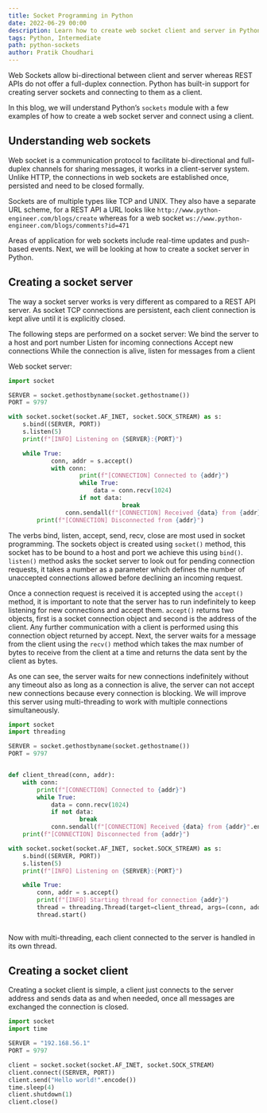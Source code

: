 ```yaml
---
title: Socket Programming in Python
date: 2022-06-29 00:00
description: Learn how to create web socket client and server in Python using socket module
tags: Python, Intermediate
path: python-sockets
author: Pratik Choudhari
---
```


Web Sockets allow bi-directional between client and server whereas REST APIs do not offer a full-duplex connection. Python has built-in support for creating server sockets and connecting to them as a client.

In this blog, we will understand Python’s `sockets` module with a few examples of how to create a web socket server and connect using a client.

## Understanding web sockets

Web socket is a communication protocol to facilitate bi-directional and full-duplex channels for sharing messages, it works in a client-server system. Unlike HTTP, the connections in web sockets are established once, persisted and need to be closed formally.

Sockets are of multiple types like TCP and UNIX. They also have a separate URL scheme, for a REST API a URL looks like `http://www.python-engineer.com/blogs/create`  whereas for a web socket `ws://www.python-engineer.com/blogs/comments?id=471`

Areas of application for web sockets include real-time updates and push-based events.
Next, we will be looking at how to create a socket server in Python.

## Creating a socket server

The way a socket server works is very different as compared to a REST API server. As socket TCP connections are persistent, each client connection is kept alive until it is explicitly closed.

The following steps are performed on a socket server:
We bind the server to a host and port number
Listen for incoming connections
Accept new connections
While the connection is alive, listen for messages from a client

Web socket server:

```python
import socket

SERVER = socket.gethostbyname(socket.gethostname())
PORT = 9797

with socket.socket(socket.AF_INET, socket.SOCK_STREAM) as s:
    s.bind((SERVER, PORT))
    s.listen(5)
    print(f"[INFO] Listening on {SERVER}:{PORT}")

    while True:
            conn, addr = s.accept()
            with conn:
                    print(f"[CONNECTION] Connected to {addr}")
                    while True:
                        data = conn.recv(1024)
                    if not data:
                                break
                conn.sendall(f"[CONNECTION] Received {data} from {addr}".encode())
        print(f"[CONNECTION] Disconnected from {addr}")
```
The verbs bind, listen, accept, send, recv, close are most used in socket programming.
The sockets object is created using `socket()` method, this socket has to be bound to a host and port we achieve this using `bind()`. `listen()` method asks the socket server to look out for pending connection requests, it takes a number as a parameter which defines the number of unaccepted connections allowed before declining an incoming request.

Once a connection request is received it is accepted using the `accept()` method, it is important to note that the server has to run indefinitely to keep listening for new connections and accept them. `accept()` returns two objects, first is a socket connection object and second is the address of the client. Any further communication with a client is performed using this connection object returned by accept. Next, the server waits for a message from the client using the `recv()` method which takes the max number of bytes to receive from the client at a time and returns the data sent by the client as bytes.

As one can see, the server waits for new connections indefinitely without any timeout also as long as a connection is alive, the server can not accept new connections because every connection is blocking. We will improve this server using multi-threading to work with multiple connections simultaneously.

```python
import socket
import threading

SERVER = socket.gethostbyname(socket.gethostname())
PORT = 9797


def client_thread(conn, addr):
    with conn:
        print(f"[CONNECTION] Connected to {addr}")
        while True:
            data = conn.recv(1024)
            if not data:
                    break
            conn.sendall(f"[CONNECTION] Received {data} from {addr}".encode())
    print(f"[CONNECTION] Disconnected from {addr}")

with socket.socket(socket.AF_INET, socket.SOCK_STREAM) as s:
    s.bind((SERVER, PORT))
    s.listen(5)
    print(f"[INFO] Listening on {SERVER}:{PORT}")

    while True:
        conn, addr = s.accept()
        print(f"[INFO] Starting thread for connection {addr}")
        thread = threading.Thread(target=client_thread, args=(conn, addr))
        thread.start()
        
```

Now with multi-threading, each client connected to the server is handled in its own thread.


## Creating a socket client

Creating a socket client is simple, a client just connects to the server address and sends data as and when needed, once all messages are exchanged the connection is closed.

```python
import socket
import time

SERVER = "192.168.56.1"
PORT = 9797

client = socket.socket(socket.AF_INET, socket.SOCK_STREAM)
client.connect((SERVER, PORT))
client.send("Hello world!".encode())
time.sleep(4)
client.shutdown(1)
client.close()
```



